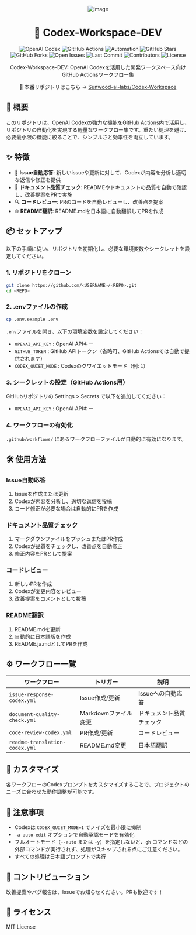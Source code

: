 <div align="center">

![Image](https://github.com/user-attachments/assets/97666cb8-806a-4a34-8505-517e970fd493)

# 🤖 Codex-Workspace-DEV

<p align="center">
  <!-- Technology & CI/CD -->
  <img src="https://img.shields.io/badge/OpenAI_Codex-412991?style=for-the-badge&logo=openai&logoColor=white" alt="OpenAI Codex">
  <img src="https://img.shields.io/badge/GitHub_Actions-2088FF?style=for-the-badge&logo=github-actions&logoColor=white" alt="GitHub Actions">
  <img src="https://img.shields.io/badge/Automation-000000?style=for-the-badge&logo=robot&logoColor=white" alt="Automation">

  <!-- Repository Stats -->
  <img src="https://img.shields.io/github/stars/Sunwood-ai-labs/Codex-Workspace-DEV?style=for-the-badge" alt="GitHub Stars">
  <img src="https://img.shields.io/github/forks/Sunwood-ai-labs/Codex-Workspace-DEV?style=for-the-badge" alt="GitHub Forks">
  <img src="https://img.shields.io/github/issues/Sunwood-ai-labs/Codex-Workspace-DEV?style=for-the-badge" alt="Open Issues">
  <img src="https://img.shields.io/github/last-commit/Sunwood-ai-labs/Codex-Workspace-DEV?style=for-the-badge" alt="Last Commit">
  <img src="https://img.shields.io/github/contributors/Sunwood-ai-labs/Codex-Workspace-DEV?style=for-the-badge" alt="Contributors">

  <!-- License -->
  <img src="https://img.shields.io/github/license/Sunwood-ai-labs/Codex-Workspace-DEV?style=for-the-badge" alt="License">
</p>

<p align="center">
  Codex-Workspace-DEV: OpenAI Codexを活用した開発ワークスペース向けGitHub Actionsワークフロー集
</p>

<p align="center">
  🔗 本番リポジトリはこちら → <a href="https://github.com/Sunwood-ai-labs/Codex-Workspace">Sunwood-ai-labs/Codex-Workspace</a>
</p>

</div>

## 🚀 概要

このリポジトリは、OpenAI Codexの強力な機能をGitHub Actions内で活用し、リポジトリの自動化を実現する軽量なワークフロー集です。重たい処理を避け、必要最小限の機能に絞ることで、シンプルさと効率性を両立しています。

## ✨ 特徴

- 💬 **Issue自動応答**: 新しいissueや更新に対して、Codexが内容を分析し適切な返信や修正を提供
- 📝 **ドキュメント品質チェック**: READMEやドキュメントの品質を自動で確認し、改善提案をPRで実施
- 🔍 **コードレビュー**: PRのコードを自動レビューし、改善点を提案
- 🌐 **README翻訳**: README.mdを日本語に自動翻訳してPRを作成

## 📦 セットアップ

以下の手順に従い、リポジトリを初期化し、必要な環境変数やシークレットを設定してください。

### 1. リポジトリをクローン

```bash
git clone https://github.com/<USERNAME>/<REPO>.git
cd <REPO>
```

### 2. .envファイルの作成

```bash
cp .env.example .env
```
`.env`ファイルを開き、以下の環境変数を設定してください：

* `OPENAI_API_KEY`    : OpenAI APIキー  
* `GITHUB_TOKEN`      : GitHub APIトークン（省略可、GitHub Actionsでは自動で提供されます）  
* `CODEX_QUIET_MODE`  : Codexのクワイエットモード（例: `1`）  

### 3. シークレットの設定（GitHub Actions用）

GitHubリポジトリの Settings > Secrets で以下を追加してください：

* `OPENAI_API_KEY` : OpenAI APIキー  

### 4. ワークフローの有効化

`.github/workflows/` にあるワークフローファイルが自動的に有効になります。

## 🛠️ 使用方法

### Issue自動応答

1. Issueを作成または更新
2. Codexが内容を分析し、適切な返信を投稿
3. コード修正が必要な場合は自動的にPRを作成

### ドキュメント品質チェック

1. マークダウンファイルをプッシュまたはPR作成
2. Codexが品質をチェックし、改善点を自動修正
3. 修正内容をPRとして提案

### コードレビュー

1. 新しいPRを作成
2. Codexが変更内容をレビュー
3. 改善提案をコメントとして投稿

### README翻訳

1. README.mdを更新
2. 自動的に日本語版を作成
3. README.ja.mdとしてPRを作成

## ⚙️ ワークフロー一覧

| ワークフロー | トリガー | 説明 |
|------------|--------|------|
| `issue-response-codex.yml` | Issue作成/更新 | Issueへの自動応答 |
| `document-quality-check.yml` | Markdownファイル変更 | ドキュメント品質チェック |
| `code-review-codex.yml` | PR作成/更新 | コードレビュー |
| `readme-translation-codex.yml` | README.md変更 | 日本語翻訳 |

## 🔧 カスタマイズ

各ワークフローのCodexプロンプトをカスタマイズすることで、プロジェクトのニーズに合わせた動作調整が可能です。

## 📝 注意事項

- Codexは `CODEX_QUIET_MODE=1` でノイズを最小限に抑制
- `-a auto-edit` オプションで自動承認モードを有効化
- フルオートモード（`--auto` または `-y`）を指定しないと、`gh` コマンドなどの外部コマンドが実行されず、処理がスキップされる点にご注意ください。
- すべての処理は日本語プロンプトで実行

## 🤝 コントリビューション

改善提案やバグ報告は、Issueでお知らせください。PRも歓迎です！

## 📄 ライセンス

MIT License
